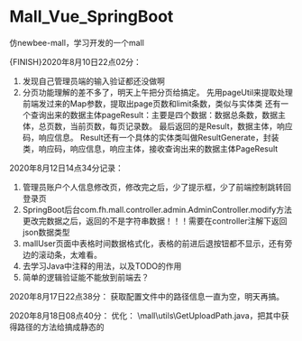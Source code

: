 # Mall_Vue_SpringBoot
仿newbee-mall，学习开发的一个mall

{FINISH}2020年8月10日22点02分：
1. 发现自己管理员端的输入验证都还没做啊
2. 分页功能理解的差不多了，明天上午把分页给搞定。
先用pageUtil来提取处理前端发过来的Map参数，提取出page页数和limit条数，类似与实体类
还有一个查询出来的数据主体pageResult：主要是四个数据：数据总条数，数据主体，总页数，当前页数，每页记录数。
最后返回的是Result，数据主体，响应码，响应信息。
Result还有一个具体的实体类叫做ResultGenerate，封装类，响应码，响应信息，响应主体，接收查询出来的数据主体PageResult

2020年8月12日14点34分记录：
1. 管理员账户个人信息修改页，修改完之后，少了提示框，少了前端控制跳转回登录页
2. SpringBoot后台com.fh.mall.controller.admin.AdminController.modify方法更改完数据之后，返回的不是字符串数据！！！需要在controller注解下返回json数据类型
3. mallUser页面中表格时间数据格式化，表格的前进后退按钮都不显示，还有旁边的滚动条，太难看。
4. 去学习Java中注释的用法，以及TODO的作用
5. 简单的逻辑验证能不能放到前端去？

2020年8月17日22点38分：
获取配置文件中的路径信息一直为空，明天再搞。

2020年8月18日08点40分：
优化：
    \mall\utils\GetUploadPath.java，把其中获得路径的方法给搞成静态的